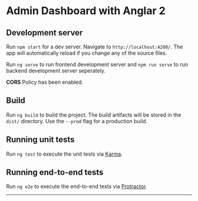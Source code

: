 # Admin Dashboard with Anglar 2

## Development server

Run `npm start` for a dev server. Navigate to `http://localhost:4200/`. The app will automatically reload if you change any of the source files.

Run `ng serve` to run frontend development server and `npm run serve` to run backend development server seperately.

**CORS** Policy has been enabled.

## Build

Run `ng build` to build the project. The build artifacts will be stored in the `dist/` directory. Use the `--prod` flag for a production build.

## Running unit tests

Run `ng test` to execute the unit tests via [Karma](https://karma-runner.github.io).

## Running end-to-end tests

Run `ng e2e` to execute the end-to-end tests via [Protractor](http://www.protractortest.org/).

---
